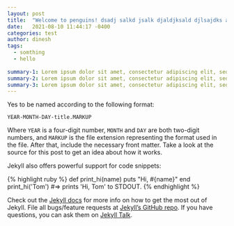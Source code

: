 ```yaml
---
layout: post
title:  "Welcome to penguins! dsadj salkd jsalk djaldjksald djlsajdks adajd dljsajd sadkj dksaj dlksa dajd lsjdla dlsad"
date:   2021-08-10 11:44:17 -0400
categories: test 
author: dinesh
tags:
  - somthing
  - hello
  
summary-1: Lorem ipsum dolor sit amet, consectetur adipiscing elit, sed do eiusmod 
summary-2: Lorem ipsum dolor sit amet, consectetur adipiscing elit, sed do eiusmod 
summary-3: Lorem ipsum dolor sit amet, consectetur adipiscing elit, sed do eiusmod 
---
```

Yes to be named according to the following format:

`YEAR-MONTH-DAY-title.MARKUP`

Where `YEAR` is a four-digit number, `MONTH` and `DAY` are both two-digit numbers, and `MARKUP` is the file extension representing the format used in the file. After that, include the necessary front matter. Take a look at the source for this post to get an idea about how it works.

Jekyll also offers powerful support for code snippets:

{% highlight ruby %}
def print_hi(name)
  puts "Hi, #{name}"
end
print_hi('Tom')
#=> prints 'Hi, Tom' to STDOUT.
{% endhighlight %}

Check out the [Jekyll docs][jekyll-docs] for more info on how to get the most out of Jekyll. File all bugs/feature requests at [Jekyll’s GitHub repo][jekyll-gh]. If you have questions, you can ask them on [Jekyll Talk][jekyll-talk].

[jekyll-docs]: https://jekyllrb.com/docs/home
[jekyll-gh]:   https://github.com/jekyll/jekyll
[jekyll-talk]: https://talk.jekyllrb.com/
